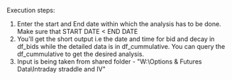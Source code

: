 Execution steps:
1. Enter the start and End date within which the analysis has to be done. Make sure that START DATE < END DATE
2. You'll get the short output i.e the date and time for bid and decay in df_bids while the detailed data is in df_cummulative. You can query the df_cummulative to get the desired analysis.
3. Input is being taken from shared folder - "W:\Options & Futures Data\Intraday straddle and IV"
